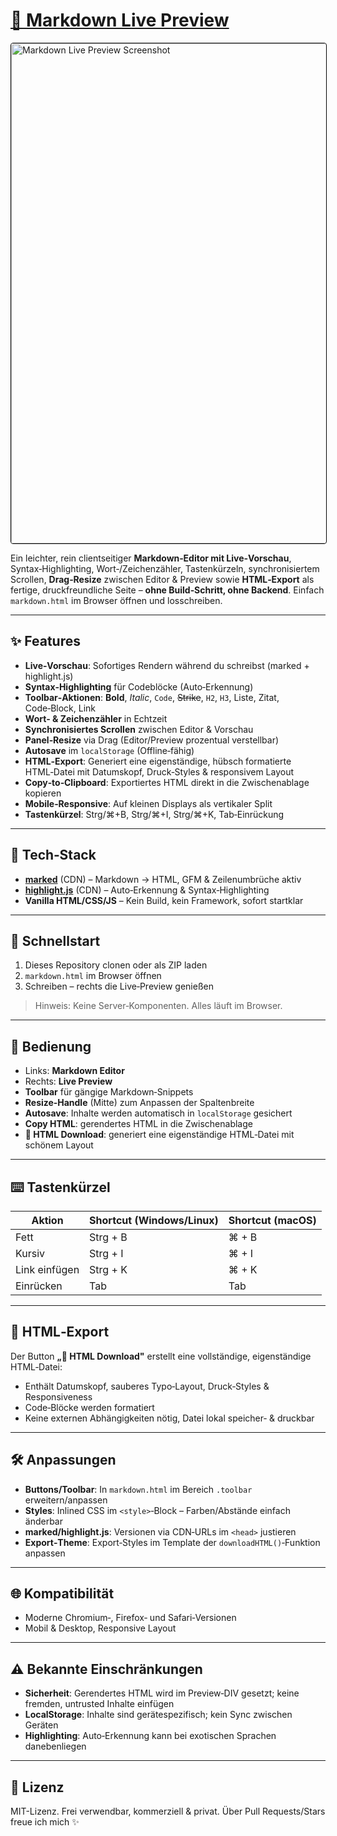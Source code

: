 # [📝 Markdown Live Preview](https://rootgeek.github.io/Markdown-Live-Preview/)

<a href="https://postimg.cc/qNHbFpjT">
  <img src="https://i.postimg.cc/RZNkNFtN/Markdown.png"
       alt="Markdown Live Preview Screenshot"
       width="800"
       style="border:1px solid #000; border-radius:4px;">
</a>

Ein leichter, rein clientseitiger **Markdown‑Editor mit Live‑Vorschau**, Syntax‑Highlighting, Wort‑/Zeichenzähler, Tastenkürzeln, synchronisiertem Scrollen, **Drag‑Resize** zwischen Editor & Preview sowie **HTML‑Export** als fertige, druckfreundliche Seite – **ohne Build‑Schritt, ohne Backend**. Einfach `markdown.html` im Browser öffnen und losschreiben.

---

## ✨ Features

- **Live‑Vorschau**: Sofortiges Rendern während du schreibst (marked + highlight.js)
- **Syntax‑Highlighting** für Codeblöcke (Auto‑Erkennung)
- **Toolbar‑Aktionen**: **Bold**, *Italic*, `Code`, ~~Strike~~, `H2`, `H3`, Liste, Zitat, Code‑Block, Link
- **Wort‑ & Zeichenzähler** in Echtzeit
- **Synchronisiertes Scrollen** zwischen Editor & Vorschau
- **Panel‑Resize** via Drag (Editor/Preview prozentual verstellbar)
- **Autosave** im `localStorage` (Offline‑fähig)
- **HTML‑Export**: Generiert eine eigenständige, hübsch formatierte HTML‑Datei mit Datumskopf, Druck‑Styles & responsivem Layout
- **Copy‑to‑Clipboard**: Exportiertes HTML direkt in die Zwischenablage kopieren
- **Mobile‑Responsive**: Auf kleinen Displays als vertikaler Split
- **Tastenkürzel**: Strg/⌘+B, Strg/⌘+I, Strg/⌘+K, Tab‑Einrückung

---

## 🧱 Tech‑Stack

- **[marked](https://github.com/markedjs/marked)** (CDN) – Markdown → HTML, GFM & Zeilenumbrüche aktiv
- **[highlight.js](https://highlightjs.org/)** (CDN) – Auto‑Erkennung & Syntax‑Highlighting
- **Vanilla HTML/CSS/JS** – Kein Build, kein Framework, sofort startklar

---

## 🚀 Schnellstart

1. Dieses Repository clonen oder als ZIP laden
2. `markdown.html` im Browser öffnen
3. Schreiben – rechts die Live‑Preview genießen

> Hinweis: Keine Server‑Komponenten. Alles läuft im Browser.

---

## 🧭 Bedienung

- Links: **Markdown Editor**
- Rechts: **Live Preview**
- **Toolbar** für gängige Markdown‑Snippets
- **Resize‑Handle** (Mitte) zum Anpassen der Spaltenbreite
- **Autosave**: Inhalte werden automatisch in `localStorage` gesichert
- **Copy HTML**: gerendertes HTML in die Zwischenablage
- **📄 HTML Download**: generiert eine eigenständige HTML‑Datei mit schönem Layout

---

## ⌨️ Tastenkürzel

| Aktion | Shortcut (Windows/Linux) | Shortcut (macOS) |
|---|---|---|
| Fett | Strg + B | ⌘ + B |
| Kursiv | Strg + I | ⌘ + I |
| Link einfügen | Strg + K | ⌘ + K |
| Einrücken | Tab | Tab |

---

## 🧾 HTML‑Export

Der Button **„📄 HTML Download"** erstellt eine vollständige, eigenständige HTML‑Datei:
- Enthält Datumskopf, sauberes Typo‑Layout, Druck‑Styles & Responsiveness
- Code‑Blöcke werden formatiert
- Keine externen Abhängigkeiten nötig, Datei lokal speicher‑ & druckbar

---

## 🛠️ Anpassungen

- **Buttons/Toolbar**: In `markdown.html` im Bereich `.toolbar` erweitern/anpassen
- **Styles**: Inlined CSS im `<style>`‑Block – Farben/Abstände einfach änderbar
- **marked/highlight.js**: Versionen via CDN‑URLs im `<head>` justieren
- **Export‑Theme**: Export‑Styles im Template der `downloadHTML()`‑Funktion anpassen

---

## 🌐 Kompatibilität

- Moderne Chromium‑, Firefox‑ und Safari‑Versionen
- Mobil & Desktop, Responsive Layout

---

## ⚠️ Bekannte Einschränkungen

- **Sicherheit**: Gerendertes HTML wird im Preview‑DIV gesetzt; keine fremden, untrusted Inhalte einfügen
- **LocalStorage**: Inhalte sind gerätespezifisch; kein Sync zwischen Geräten
- **Highlighting**: Auto‑Erkennung kann bei exotischen Sprachen danebenliegen

---

## 📜 Lizenz

MIT-Lizenz. Frei verwendbar, kommerziell & privat. Über Pull Requests/Stars freue ich mich ✨
